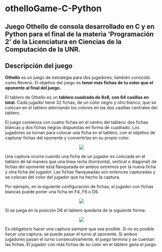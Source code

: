 # othelloGame-C-Python
## Juego Othello de consola desarrollado en C y en Python para el final de la materia 'Programación 2' de la Licenciatura en Ciencias de la Computación de la UNR.

## Descripción del juego
**__Othello__** es un juego de estrategia para dos jugadores, también conocido como Reversi. El objetivo del juego es **tener más fichas de tu color que el oponente al final del juego.**

El tablero de Othello es un **tablero cuadrado de 8x8, con 64 casillas en total.** Cada jugador tiene 32 fichas, de un color negro y otro blanco, que se colocan en el tablero alternando los colores en las dos casillas centrales del tablero.

El juego comienza con cuatro fichas en el centro del tablero: dos fichas blancas y dos fichas negras dispuestas en forma de cuadrado. Los jugadores se turnan para colocar una ficha en el tablero, con el objetivo de capturar fichas del oponente y convertirlas en su propio color.

<p align="center">
  <img src="https://user-images.githubusercontent.com/90485317/224862048-ef84efdf-1bef-49b3-9a0b-5c8421fdef9d.png" />
</p>

Una captura ocurre cuando una ficha de un jugador es colocada en el tablero de tal manera que una línea recta (horizontal, vertical o diagonal) de fichas del oponente está flanqueada en ambos extremos por la nueva ficha y otra ficha del jugador. Las fichas flanqueadas son entonces capturadas y se colocan del color del jugador que ha hecho la captura.

Por ejemplo, en la siguiente configuración de fichas, el jugador con fichas blancas puede poner una ficha en F4, F6 o D6.

<p align="center">
  <img src="https://i.ibb.co/BGRQ2qd/othello-movement.png" />
</p>

Si se juega en la posición D6 el tablero quedaría de la siguiente forma:

<p align="center">
  <img src="https://i.ibb.co/JHR7mTJ/othello-movement2.png" />
</p>

Es obligatorio hacer una captura siempre que sea posible. Si no es posible hacer una captura, se puede pasar el turno al oponente. Si ambos jugadores pasan el turno consecutivamente, el juego termina y se cuentan las fichas. El jugador con más fichas de su color en el tablero gana el juego.



